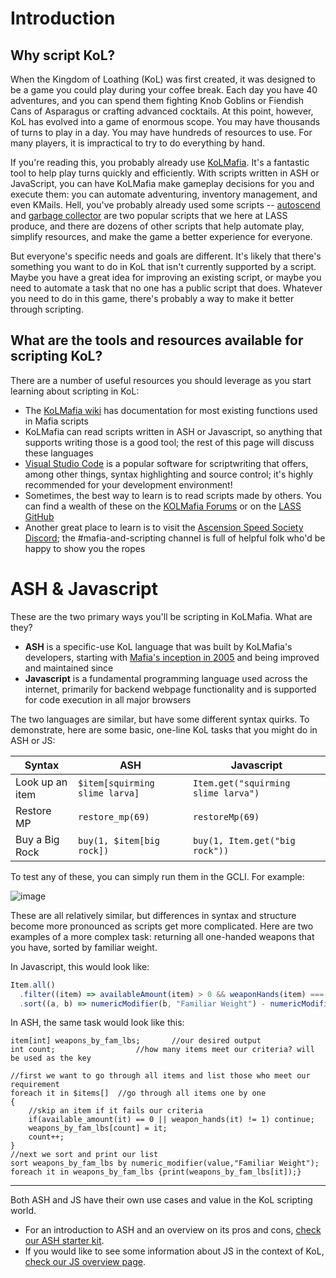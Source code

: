 # Introduction
## Why script KoL?
When the Kingdom of Loathing (KoL) was first created, it was designed to be a game you could play during your coffee break. Each day you have 40 adventures, and you can spend them fighting Knob Goblins or Fiendish Cans of Asparagus or crafting advanced cocktails. At this point, however, KoL has evolved into a game of enormous scope. You may have thousands of turns to play in a day. You may have hundreds of resources to use. For many players, it is impractical to try to do everything by hand.

If you're reading this, you probably already use [KoLMafia](https://wiki.kolmafia.us/index.php/KoLmafia_Guide). It's a fantastic tool to help play turns quickly and efficiently. With scripts written in ASH or JavaScript, you can have KoLMafia make gameplay decisions for you and execute them: you can automate adventuring, inventory management, and even KMails. Hell, you've probably already used some scripts -- [autoscend](https://github.com/Loathing-Associates-Scripting-Society/autoscend) and [garbage collector](https://github.com/Loathing-Associates-Scripting-Society/garbage-collector) are two popular scripts that we here at LASS produce, and there are dozens of other scripts that help automate play, simplify resources, and make the game a better experience for everyone.

But everyone's specific needs and goals are different. It's likely that there's something you want to do in KoL that isn't currently supported by a script. Maybe you have a great idea for improving an existing script, or maybe you need to automate a task that no one has a public script that does. Whatever you need to do in this game, there's probably a way to make it better through scripting.

## What are the tools and resources available for scripting KoL?
There are a number of useful resources you should leverage as you start learning about scripting in KoL:
- The [KoLMafia wiki](https://wiki.kolmafia.us/index.php/Main_Page) has documentation for most existing functions used in Mafia scripts
- KoLMafia can read scripts written in ASH or Javascript, so anything that supports writing those is a good tool; the rest of this page will discuss these languages
- [Visual Studio Code](https://code.visualstudio.com/) is a popular software for scriptwriting that offers, among other things, syntax highlighting and source control; it's highly recommended for your development environment!
- Sometimes, the best way to learn is to read scripts made by others. You can find a wealth of these on the [KOLMafia Forums](https://kolmafia.us/#repository.3) or on the [LASS GitHub](https://github.com/Loathing-Associates-Scripting-Society/) 
- Another great place to learn is to visit the [Ascension Speed Society Discord](https://discord.com/invite/k3vR3caDkF); the #mafia-and-scripting channel is full of helpful folk who'd be happy to show you the ropes

# ASH & Javascript

These are the two primary ways you'll be scripting in KoLMafia. What are they?

- **ASH** is a specific-use KoL language that was built by KoLMafia's developers, starting with [Mafia's inception in 2005](http://forums.kingdomofloathing.com/vb/showthread.php?t=88408) and being improved and maintained since
- **Javascript** is a fundamental programming language used across the internet, primarily for backend webpage functionality and is supported for code execution in all major browsers

The two languages are similar, but have some different syntax quirks. To demonstrate, here are some basic, one-line KoL tasks that you might do in ASH or JS:

| Syntax | ASH | Javascript |
|---------|------|---|
| Look up an item | `$item[squirming slime larva]`  | `Item.get("squirming slime larva")` |
| Restore MP | `restore_mp(69)` | `restoreMp(69)` |
| Buy a Big Rock | `buy(1, $item[big rock])` | `buy(1, Item.get("big rock"))` |

To test any of these, you can simply run them in the GCLI. For example:

![image](https://user-images.githubusercontent.com/8014761/137573686-d4e90c08-c499-4848-a2e5-becd44106ee9.png)

These are all relatively similar, but differences in syntax and structure become more pronounced as scripts get more complicated. Here are two examples of a more complex task: returning all one-handed weapons that you have, sorted by familiar weight. 

In Javascript, this would look like:
```js
Item.all()
  .filter((item) => availableAmount(item) > 0 && weaponHands(item) === 1)
  .sort((a, b) => numericModifier(b, "Familiar Weight") - numericModifier(a, "Familiar Weight"));
```
In ASH, the same task would look like this:
```ash
item[int] weapons_by_fam_lbs;		//our desired output
int count;			        //how many items meet our criteria? will be used as the key

//first we want to go through all items and list those who meet our requirement
foreach it in $items[]	//go through all items one by one
{
	//skip an item if it fails our criteria
	if(available_amount(it) == 0 || weapon_hands(it) != 1) continue;
	weapons_by_fam_lbs[count] = it;
	count++;
}
//next we sort and print our list
sort weapons_by_fam_lbs by numeric_modifier(value,"Familiar Weight");
foreach it in weapons_by_fam_lbs {print(weapons_by_fam_lbs[it]);}
```
-----------------------
Both ASH and JS have their own use cases and value in the KoL scripting world. 
- For an introduction to ASH and an overview on its pros and cons, [check our ASH starter kit](KoL-Scripting-Resources//ASH-Overview.html).
- If you would like to see some information about JS in the context of KoL, [check our JS overview page](KoL-Scripting-Resources//JS-Overview.html).
